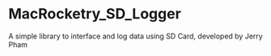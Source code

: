 # MacRocketry_SD_Logger
A simple library to interface and log data using SD Card, developed by Jerry Pham
